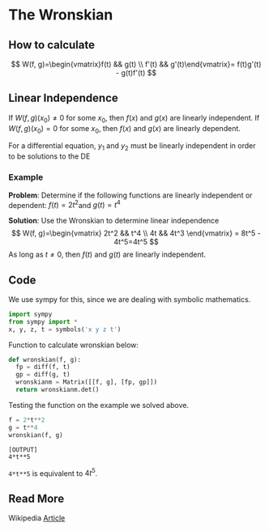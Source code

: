 # The Wronskian


## How to calculate

$$
W(f, g)=\begin{vmatrix}f(t) && g(t) \\ f'(t) && g'(t)\end{vmatrix}= f(t)g'(t) - g(t)f'(t)
$$

## Linear Independence

If $W(f, g)(x_0) \ne 0$  for some $x_0$, then $f(x)$ and $g(x)$ are linearly independent. If $W(f, g)(x_0)=0$ for some $x_0$, then $f(x)$ and $g(x)$​ are linearly dependent.

For a differential equation, $y_1$ and $y_2$ must be linearly independent in order to be solutions to the DE 

### Example

**Problem**: Determine if the following functions are linearly independent or dependent: $f(t)=2t^2$​ and $g(t)=t^4$​​

**Solution**: Use the Wronskian to determine linear independence
$$
W(f, g)=\begin{vmatrix}
2t^2 && t^4 \\ 4t && 4t^3
\end{vmatrix}
= 8t^5 - 4t^5=4t^5
$$
As long as $t \ne 0$, then $f(t)$ and $g(t)$ are linearly independent.

## Code

We use sympy for this, since we are dealing with symbolic mathematics.

```python
import sympy
from sympy import *
x, y, z, t = symbols('x y z t')
```

Function to calculate wronskian below:

```python
def wronskian(f, g):
  fp = diff(f, t)
  gp = diff(g, t)
  wronskianm = Matrix([[f, g], [fp, gp]])
  return wronskianm.det()
```

Testing the function on the example we solved above.

```python
f = 2*t**2
g = t**4
wronskian(f, g)
```

```
[OUTPUT]
4*t**5
```

`4*t**5` is equivalent to $4t^5$.

## Read More

Wikipedia [Article](https://en.wikipedia.org/wiki/Wronskian)


